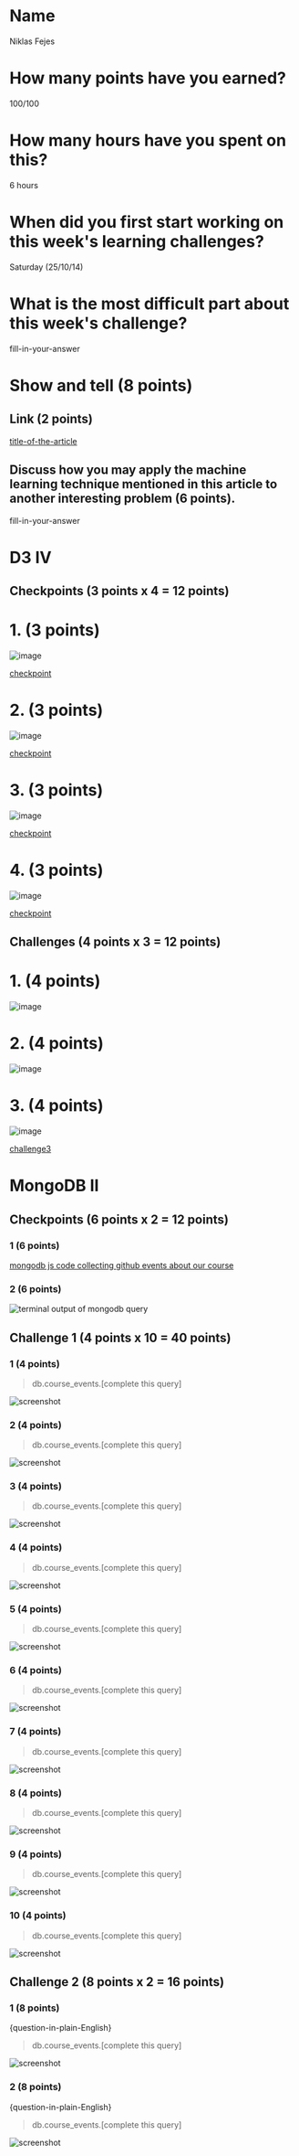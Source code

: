 # Name

Niklas Fejes

# How many points have you earned?

100/100


# How many hours have you spent on this?

6 hours

# When did you first start working on this week's learning challenges?

Saturday (25/10/14)

# What is the most difficult part about this week's challenge?

fill-in-your-answer

# Show and tell (8 points)

## Link (2 points)

[title-of-the-article](http://link-to-an-article-about-machine-learning-use-for-big-data)

## Discuss how you may apply the machine learning technique mentioned in this article to another interesting problem (6 points).

fill-in-your-answer

# D3 IV

## Checkpoints (3 points x 4 = 12 points)

# 1. (3 points)

![image](screenshots/d3/checkpoint1.png?raw=true)

[checkpoint](html/checkpoint1.html)

# 2. (3 points)

![image](screenshots/d3/checkpoint2.png?raw=true)

[checkpoint](html/checkpoint2.html)

# 3. (3 points)

![image](screenshots/d3/checkpoint3.png?raw=true)

[checkpoint](html/checkpoint3.html)

# 4. (3 points)

![image](screenshots/d3/checkpoint4.png?raw=true)

[checkpoint](html/checkpoint4.html)

## Challenges (4 points x 3 = 12 points)

# 1. (4 points)

![image](screenshots/d3/challenge1.png?raw=true)

# 2. (4 points)

![image](screenshots/d3/challenge2.png?raw=true)

# 3. (4 points)

![image](screenshots/d3/challenge3.png?raw=true)

[challenge3](html/challenge3.html)



# MongoDB II

## Checkpoints (6 points x 2 = 12 points)

### 1 (6 points)

[mongodb js code collecting github events about our course](mongodb-github.js)

### 2 (6 points)

![terminal output of mongodb query](screenshot.png?raw=true)

## Challenge 1 (4 points x 10 = 40 points)

### 1 (4 points)

> db.course_events.[complete this query]

![screenshot](screenshot.png?raw=true)

### 2 (4 points)

> db.course_events.[complete this query]

![screenshot](screenshot.png?raw=true)

### 3 (4 points)

> db.course_events.[complete this query]

![screenshot](screenshot.png?raw=true)

### 4 (4 points)

> db.course_events.[complete this query]

![screenshot](screenshot.png?raw=true)

### 5 (4 points)

> db.course_events.[complete this query]

![screenshot](screenshot.png?raw=true)

### 6 (4 points)

> db.course_events.[complete this query]

![screenshot](screenshot.png?raw=true)

### 7 (4 points)

> db.course_events.[complete this query]

![screenshot](screenshot.png?raw=true)

### 8 (4 points)

> db.course_events.[complete this query]

![screenshot](screenshot.png?raw=true)

### 9 (4 points)

> db.course_events.[complete this query]

![screenshot](screenshot.png?raw=true)

### 10 (4 points)

> db.course_events.[complete this query]

![screenshot](screenshot.png?raw=true)


## Challenge 2 (8 points x 2 = 16 points) 

### 1 (8 points)

{question-in-plain-English}

> db.course_events.[complete this query]

![screenshot](screenshot.png?raw=true)

### 2 (8 points)

{question-in-plain-English}

> db.course_events.[complete this query]

![screenshot](screenshot.png?raw=true)
